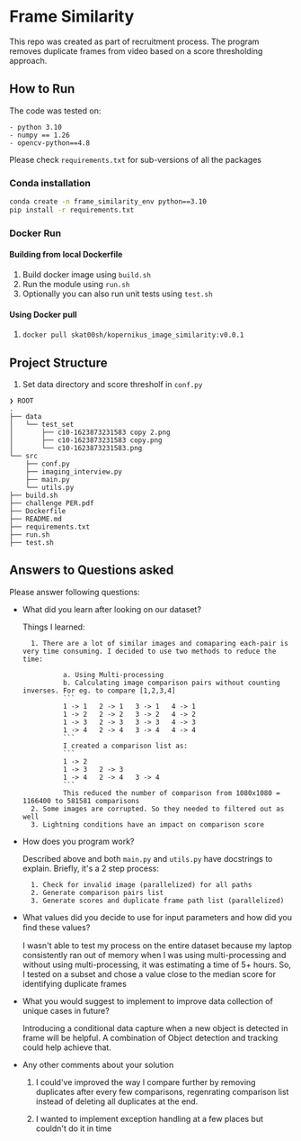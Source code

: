 # Frame Similarity
This repo was created as part of recruitment process.
The program removes duplicate frames from video based on a score thresholding approach.


## How to Run
The code was tested on:
```
- python 3.10
- numpy == 1.26
- opencv-python==4.8
```
Please check `requirements.txt` for sub-versions of all the packages

### Conda installation
```bash
conda create -n frame_similarity_env python==3.10
pip install -r requirements.txt
```

### Docker Run
#### Building from local Dockerfile
1. Build docker image using `build.sh`  
2. Run the module using `run.sh`
3. Optionally you can also run unit tests using `test.sh`

#### Using Docker pull

1. `docker pull skat00sh/kopernikus_image_similarity:v0.0.1`

## Project Structure
1. Set data directory and score thresholf in `conf.py`
```
❯ ROOT
.
├── data
│   └── test_set
│       ├── c10-1623873231583 copy 2.png
│       ├── c10-1623873231583 copy.png
│       └── c10-1623873231583.png
└── src
    ├── conf.py
    ├── imaging_interview.py
    ├── main.py
    └── utils.py
├── build.sh
├── challenge PER.pdf
├── Dockerfile
├── README.md
├── requirements.txt
├── run.sh
├── test.sh
```

## Answers to Questions asked
Please answer following questions:
- What did you learn after looking on our dataset?

    Things I learned:
        
        1. There are a lot of similar images and comaparing each-pair is very time consuming. I decided to use two methods to reduce the time:

                a. Using Multi-processing
                b. Calculating image comparison pairs without counting inverses. For eg. to compare [1,2,3,4]
                ```
                1 -> 1   2 -> 1   3 -> 1   4 -> 1 
                1 -> 2   2 -> 2   3 -> 2   4 -> 2
                1 -> 3   2 -> 3   3 -> 3   4 -> 3
                1 -> 4   2 -> 4   3 -> 4   4 -> 4
                ```
                I created a comparison list as:
                ```
                1 -> 2  
                1 -> 3   2 -> 3  
                1 -> 4   2 -> 4   3 -> 4 
                ```
                This reduced the number of comparison from 1080x1080 = 1166400 to 581581 comparisons
        2. Some images are corrupted. So they needed to filtered out as well
        3. Lightning conditions have an impact on comparison score

- How does you program work?

    Described above and both `main.py` and `utils.py` have docstrings to explain. Briefly, it's a 2 step process:

        1. Check for invalid image (parallelized) for all paths
        2. Generate comparison pairs list
        3. Generate scores and duplicate frame path list (parallelized)

- What values did you decide to use for input parameters and how did you ﬁnd these values?

    I wasn't able to test my process on the entire dataset because my laptop consistently ran out of memory when I was using multi-processing and without using multi-processing, it was estimating a time of 5+ hours. So, I tested on a subset and chose a value close to the median score for identifying duplicate frames

- What you would suggest to implement to improve data collection of unique cases in future?
    
    Introducing a conditional data capture when a new object is detected in frame will be helpful. A combination of Object detection and tracking could help achieve that.

- Any other comments about your solution

    1. I could've improved the way I compare further by removing duplicates after every few comparisons, regenrating comparison list instead of deleting all duplicates at the end.

    2. I wanted to implement exception handling at a few places but couldn't do it in time

